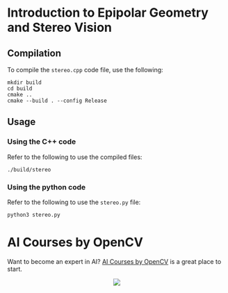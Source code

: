 # Introduction to Epipolar Geometry and Stereo Vision

## Compilation
To compile the `stereo.cpp` code file, use the following:
```shell
mkdir build
cd build
cmake ..
cmake --build . --config Release
```

## Usage

### Using the C++ code

Refer to the following to use the compiled files:

```shell
./build/stereo
```

### Using the python code

Refer to the following to use the `stereo.py` file:

```shell
python3 stereo.py
```

# AI Courses by OpenCV

Want to become an expert in AI? [AI Courses by OpenCV](https://opencv.org/courses/) is a great place to start. 

<a href="https://opencv.org/courses/">
<p align="center"> 
<img src="https://www.learnopencv.com/wp-content/uploads/2020/04/AI-Courses-By-OpenCV-Github.png">
</p>
</a>
